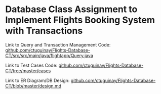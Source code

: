 # Database Class Assignment to Implement Flights Booking System with Transactions

Link to Query and Transaction Management Code: [github.com/ctuguinay/Flights-Database-CT/src/src/main/java/flightapp/Query.java](Query.java)

Link to Test Cases Code: [github.com/ctuguinay/Flights-Database-CT/tree/master/cases](/cases)

Link to ER Diagram/DB Design: [github.com/ctuguinay/Flights-Database-CT/blob/master/design.md](design.md)
